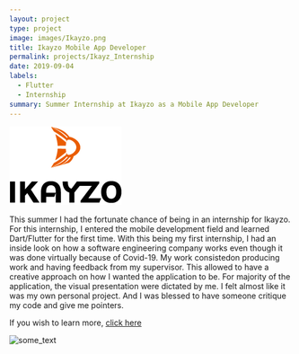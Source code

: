 ```yaml
---
layout: project
type: project
image: images/Ikayzo.png
title: Ikayzo Mobile App Developer
permalink: projects/Ikayz_Internship
date: 2019-09-04
labels:
  - Flutter
  - Internship
summary: Summer Internship at Ikayzo as a Mobile App Developer
---
```


<img class="ui medium right floated rounded image" src="/images/Ikayzo.png">

This summer I had the fortunate chance of being in an internship for Ikayzo. For this internship, I entered the mobile development field and learned Dart/Flutter for the first time. With this being my first internship, I had an inside look on how a software engineering company works even though it was done virtually because of Covid-19. My work consistedon producing work and having feedback from my supervisor. This allowed to have a creative approach on how I wanted the application to be. For majority of the application, the visual presentation were dictated by me. I felt almost like it was my own personal project. And I was blessed to have someone critique my code and give me pointers.
  
If you wish to learn more, [click here](https://samuelcy.github.io/essays/My_first_internship.html)


<img src="https://careerkarma.com/blog/wp-content/uploads/2019/12/easiest-programming-languages-to-learn-1.jpg" width="400" height="300" alt="some_text">
